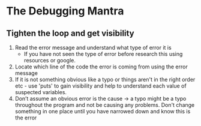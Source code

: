 # The Debugging Mantra
## Tighten the loop and get visibility

1. Read the error message and understand what type of error it is 
   - If you have not seen the type of error before research this using resources or google.
2. Locate which line of the code the error is coming from using the error message
3. If it is not something obvious like a typo or things aren't in the right order etc - use 'puts' to gain visibility and help to understand each value of suspected variables.
4. Don’t assume an obvious error is the cause -> a typo might be a typo throughout the program and not be causing any problems. Don't change something in one place until you have narrowed down and know this is the error

